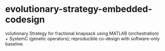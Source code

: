 # evolutionary-strategy-embedded-codesign
volutionary Strategy for fractional knapsack using MATLAB (orchestration) + SystemC (genetic operators); reproducible co-design with software-only baseline.
